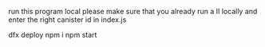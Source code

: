 run this program local
please make sure that you already run a II locally and enter the right canister id in index.js

dfx deploy
npm i
npm start